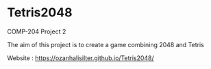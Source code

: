 # Tetris2048

COMP-204 Project 2

The aim of this project is to create a game combining 2048 and Tetris

Website : https://ozanhalisilter.github.io/Tetris2048/
